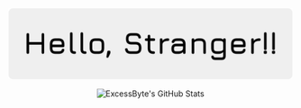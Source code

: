 <img src="banner.png">

<p align="center" width="100%">
  <img src="https://github-readme-stats.vercel.app/api?username=ExcessByte&show_icons=true&theme=light&disable_animations=true&hide_title=true&line_height=35&rank_icon=false&hide_progress=true&icon_color=000000&border_radius=25&font=Jura" alt="ExcessByte's GitHub Stats"/>
</p>
